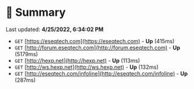 # 📖 Summary
Last updated: **4/25/2022, 6:34:02 PM**

- `GET` [https://eseqtech.com](https://eseqtech.com) - **Up** (415ms)
- `GET` [http://forum.eseqtech.com](http://forum.eseqtech.com) - **Up** (5179ms)
- `GET` [http://hexp.net](http://hexp.net) - **Up** (113ms)
- `GET` [http://ws.hexp.net](http://ws.hexp.net) - **Up** (132ms)
- `GET` [http://eseqtech.com/infoline](http://eseqtech.com/infoline) - **Up** (287ms)
